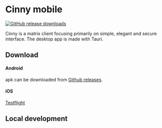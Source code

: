 # Cinny mobile

<a href="https://github.com/cinnyapp/cinny-desktop/releases">
  <img alt="GitHub release downloads" src="https://img.shields.io/github/downloads/cinnyapp/cinny-desktop/total?style=social"></a>

Cinny is a matrix client focusing primarily on simple, elegant and secure interface. The desktop app is made with Tauri.

## Download

#### Android

apk can be downloaded from [Github releases](https://github.com/cinnyapp/cinny-desktop/releases). 

#### iOS

[Testflight](https://testflight.apple.com/join/QhU1AGrv)


## Local development
